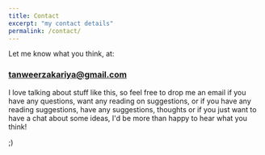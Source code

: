 ```yaml
---
title: Contact
excerpt: "my contact details"
permalink: /contact/
---
```


Let me know what you think, at:

### tanweerzakariya@gmail.com

I love talking about stuff like this, so feel free to drop me an email if you have any questions, want any reading on suggestions, or if you have any reading suggestions, have any suggestions, thoughts or if you just want to have a chat about some ideas, I'd be more than happy to hear what you think!

;)